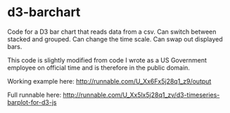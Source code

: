 d3-barchart
===========

Code for a D3 bar chart that reads data from a csv.  Can switch between stacked and grouped. Can change the time scale.  Can swap out displayed bars.

This code is slightly modified from code I wrote as a US Government employee on official time and is therefore in the public domain. 

Working example here: http://runnable.com/U_Xx6Fx5j28q1_z9/output

Full runnable here: http://runnable.com/U_Xx5lx5j28q1_zv/d3-timeseries-barplot-for-d3-js
